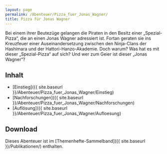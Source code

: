 ```yaml
---
layout: page
permalink: /Abenteuer/Pizza_fuer_Jonas_Wagner/
title: Pizza für Jonas Wagner
---
```




Bei einem ihrer Beutezüge gelangen die Piraten in den Besitz einer „Spezial-Pizza“, die an einen Jonas Wagner adressiert ist. Fortan geraten sie ins Kreuzfeuer einer Auseinandersetzung zwischen den Ninja-Clans der Hashimara und der Hattori-Hanzo-Akademie. Doch warum? Was hat es mit dieser „Spezial-Pizza“ auf sich? Und wer zum Geier ist dieser „Jonas Wagner“?

## Inhalt

- [Einstieg]({{ site.baseurl }}/Abenteuer/Pizza_fuer_Jonas_Wagner/Einstieg)
- [Nachforschungen]({{ site.baseurl }}/Abenteuer/Pizza_fuer_Jonas_Wagner/Nachforschungen)
- [Auflösung]({{ site.baseurl }}/Abenteuer/Pizza_fuer_Jonas_Wagner/Aufloesung)

## Download

Dieses Abenteuer ist im [Themenhefte-Sammelband]({{ site.baseurl }}/Publikationen/) enthalten.
